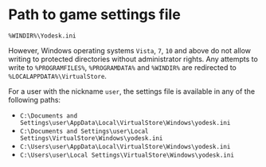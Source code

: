 Path to game settings file
==========================

`%WINDIR%\Yodesk.ini`

However, Windows operating systems `Vista`, `7`, `10` and above do not allow writing to protected directories without administrator rights.
Any attempts to write to `%PROGRAMFILES%`, `%PROGRAMDATA%` and `%WINDIR%` are redirected to `%LOCALAPPDATA%\VirtualStore`.

For a user with the nickname `user`, the settings file is available in any of the following paths:

* `C:\Documents and Settings\user\AppData\Local\VirtualStore\Windows\yodesk.ini`
* `C:\Documents and Settings\user\Local Settings\VirtualStore\Windows\yodesk.ini`
* `C:\Users\user\AppData\Local\VirtualStore\Windows\yodesk.ini`
* `C:\Users\user\Local Settings\VirtualStore\Windows\yodesk.ini`